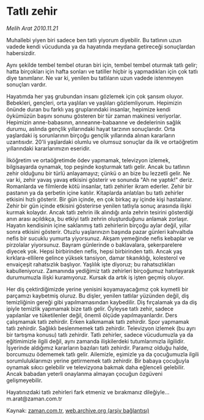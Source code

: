 # Tatlı zehir

*Melih Arat 2010.11.21*

<td class="news-spot">
<p>Muhallebi yiyen biri sadece ben tatlı yiyorum diyebilir. Bu tatlının uzun vadede kendi vücudunda ya da hayatında meydana getireceği sonuçlardan habersizdir.</p>
<p><p>Aynı şekilde tembel tembel oturan biri için, tembel tembel oturmak tatlı gelir; hatta birçokları için hafta sonları ve tatiller hiçbir iş yapmadıkları için çok tatlı diye tanımlanır. Ne var ki, yenilen bu tatlıların uzun vadede istenmeyen sonuçları vardır.
<p>Hayatımda her yaş grubundan insanı gözlemek için çok şansım oluyor. Bebekleri, gençleri, orta yaşlıları ve yaşlıları gözlemliyorum. Hepimizin önünde duran bu farklı yaş gruplarındaki insanlar, hepimize kendi öykümüzün başını sonunu gösteren bir tür zaman makinesi veriyorlar. Hepimizin anne-babasının, anneanne-babaanne ve dedelerinin sağlık durumu, aslında gençlik yıllarındaki hayat tarzının sonuçlarıdır. Orta yaşlardaki iş sorunlarının birçoğu gençlik yıllarında alınan kararların uzantısıdır. 20'li yaşlardaki olumlu ve olumsuz sonuçlar da ilk ve ortaöğretim yıllarındaki kararlarımızın eseridir.
<p>İlköğretim ve ortaöğretimde ödev yapmamak, televizyon izlemek, bilgisayarda oynamak, top peşinde koşturmak tatlı gelir. Ancak bu tatlının zehir olduğunu bir türlü anlayamayız; çünkü o an bize bu lezzetli gelir. Ne var ki, zehir yavaş yavaş etkisini gösterir ve sonunda "Ah ne yaptık!" deriz. Romanlarda ve filmlerde kötü insanlar, tatlı zehirler ikram ederler. Zehir bir pastanın ya da şerbetin içine katılır. Kitaplarda anlatılan bu tatlı zehirler etkisini hızlı gösterir. Bir gün içinde, en çok birkaç ay içinde kişi hastalanır. Zehir bir gün içinde etkisini gösterirse yenilen tatlıyla sonuç arasında ilişki kurmak kolaydır. Ancak tatlı zehrin ilk alındığı anla zehrin tesirini gösterdiği anın arası açıldıkça, bu etkiyi tatlı zehrin oluşturduğunu anlamak zorlaşır. Hayatın kendisinin içine saklanmış tatlı zehirlerin birçoğu aylar değil, yıllar sonra etkisini gösterir. Otuzlu yaşlarınızın başında pazar günleri kahvaltıda nefis bir sucuklu yumurta yiyorsunuz. Akşam yemeğinde nefis kebaplar ve pirzolalar yiyorsunuz. Bayram günlerinde o baklavalara, şekerparelere diyecek yok. Hepsi birbirinden nefis, hepsi birbirinden tatlı. Ancak yaş kırklara-ellilere gelince yüksek tansiyon, damar tıkanıklığı, kolesterol ve envaiçeşit rahatsızlık başlıyor. Yaşlılık işte diyoruz; bu rahatsızlıkları kabulleniyoruz. Zamanında yediğimiz tatlı zehirleri birçoğumuz hatırlayarak durumumuzla ilişki kuramıyoruz. Kursak da artık iş işten geçmiş oluyor.
<p>Her diş çektirdiğimizde yerine yenisini koyamayacağımız çok kıymetli bir parçamızı kaybetmiş oluruz. Bu dişler, yenilen tatlılar yüzünden değil, diş temizliğinin gereği gibi yapılmamasından kaybedilir. Diş fırçalamak ya da diş ipiyle temizlik yapmamak bize tatlı gelir. Öyleyse tatlı zehir, sadece yapılanlar ve tüketilenler değil, önemli ölçüde yapılmayanlardır. Ders çalışmamak tatlı zehirdir. Erken kalkmamak tatlı zehirdir. Spor yapmamak tatlı zehirdir. Sağlıklı beslenmemek tatlı zehirdir. Televizyon izlemek (bu ayrı bir tartışma konusu) tatlı zehirdir. Tatlı zehirler, sadece vücudumuzla ya da eğitimimizle ilgili değil, aynı zamanda ilişkilerdeki tutumlarımızla ilgilidir. İşyerinde aldığımız kararların bazıları tatlı zehirdir. Paramız olduğu halde, borcumuzu ödememek tatlı gelir. Ailemizle, eşimizle ya da çocuğumuzla ilgili sorumluluklarımızı yerine getirmemek tatlı zehirdir. Bir babaya çocuğuyla oynamak sıkıcı gelebilir ve televizyona bakmak daha eğlenceli gelebilir. Ancak babadan yeterli onaylanma almayan çocuğun özgüveni gelişmeyebilir.
<p>Hayatınızdaki tatlı zehirleri fark etmeniz ve bırakmanız dileğiyle... m.arat@za­man.com.tr </p>
<a href="http://web.archive.org/web/20101130164352/mailto:m.arat@zaman.com.tr">
</a></p></p></p></p></p></td>

Kaynak: [zaman.com.tr](http://zaman.com.tr/yazar.do?yazino=1055049), [web.archive.org (arşiv bağlantısı)](http://web.archive.org/web/20101130164352/http://zaman.com.tr/yazar.do?yazino=1055049)
